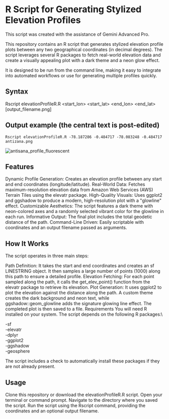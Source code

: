 # R Script for Generating Stylized Elevation Profiles

This script was created with the assistance of Gemini Advanced Pro.

This repository contains an R script that generates stylized elevation profile plots between any two geographical coordinates (in decimal degrees). The script leverages several R packages to fetch real-world elevation data and create a visually appealing plot with a dark theme and a neon glow effect.

It is designed to be run from the command line, making it easy to integrate into automated workflows or use for generating multiple profiles quickly.

## Syntax
Rscript elevationProfileR.R <start_lon> <start_lat> <end_lon> <end_lat> [output_filename.png]

## Output example (the central text is post-edited)

`Rscript elevationProfileR.R -78.187286 -0.484717 -78.083248 -0.484717 antizana.png`

![antisana_profile_fluorescent](https://github.com/user-attachments/assets/84001a66-5104-4f6b-b9ce-97b6926a4ee6)

## Features
Dynamic Profile Generation: Creates an elevation profile between any start and end coordinates (longitude/latitude).
Real-World Data: Fetches maximum-resolution elevation data from Amazon Web Services (AWS) Terrain Tiles using the elevatr package.
High-Quality Visuals: Uses ggplot2 and ggshadow to produce a modern, high-resolution plot with a "glowline" effect.
Customizable Aesthetics: The script features a dark theme with neon-colored axes and a randomly selected vibrant color for the glowline in each run.
Informative Output: The final plot includes the total geodetic distance of the path.
Command-Line Driven: Easily scriptable with coordinates and an output filename passed as arguments.

## How It Works
The script operates in three main steps:

Path Definition: It takes the start and end coordinates and creates an sf LINESTRING object. It then samples a large number of points (1000) along this path to ensure a detailed profile.
Elevation Fetching: For each point sampled along the path, it calls the get_elev_point() function from the elevatr package to retrieve its elevation.
Plot Generation: It uses ggplot2 to plot the elevation against the distance along the path. A custom theme creates the dark background and neon text, while ggshadow::geom_glowline adds the signature glowing line effect. The completed plot is then saved to a file.
Requirements
You will need R installed on your system. The script depends on the following R packages:\

-sf\
-elevatr\
-dplyr\
-ggplot2\
-ggshadow\
-geosphere

The script includes a check to automatically install these packages if they are not already present.

## Usage
Clone this repository or download the elevationProfileR.R script.
Open your terminal or command prompt.
Navigate to the directory where you saved the script.
Run the script using the Rscript command, providing the coordinates and an optional output filename.
